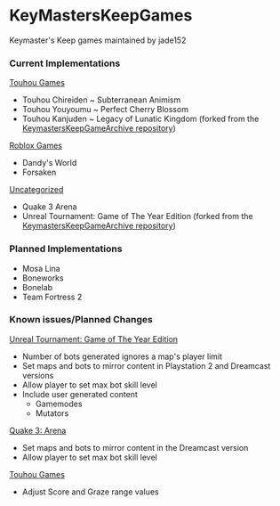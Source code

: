 # KeyMastersKeepGames
Keymaster's Keep games maintained by jade152

### Current Implementations
<ins>Touhou Games</ins>
 - Touhou Chireiden ~ Subterranean Animism 
 - Touhou Youyoumu ~ Perfect Cherry Blossom
 - Touhou Kanjuden ~ Legacy of Lunatic Kingdom (forked from the [KeymastersKeepGameArchive repository](https://github.com/SerpentAI/KeymastersKeepGameArchive))

<ins>Roblox Games</ins>
 - Dandy's World
 - Forsaken

<ins>Uncategorized</ins>
 - Quake 3 Arena
 - Unreal Tournament: Game of The Year Edition (forked from the [KeymastersKeepGameArchive repository](https://github.com/SerpentAI/KeymastersKeepGameArchive))

### Planned Implementations
 - Mosa Lina
 - Boneworks
 - Bonelab
 - Team Fortress 2

### Known issues/Planned Changes
<ins>Unreal Tournament:  Game of The Year Edition</ins>
- Number of bots generated ignores a map's player limit
- Set maps and bots to mirror content in Playstation 2 and Dreamcast versions
- Allow player to set max bot skill level
- Include user generated content
     - Gamemodes
     - Mutators

<ins>Quake 3: Arena</ins>
- Set maps and bots to mirror content in the Dreamcast version
- Allow player to set max bot skill level

<ins>Touhou Games</ins>
- Adjust Score and Graze range values
